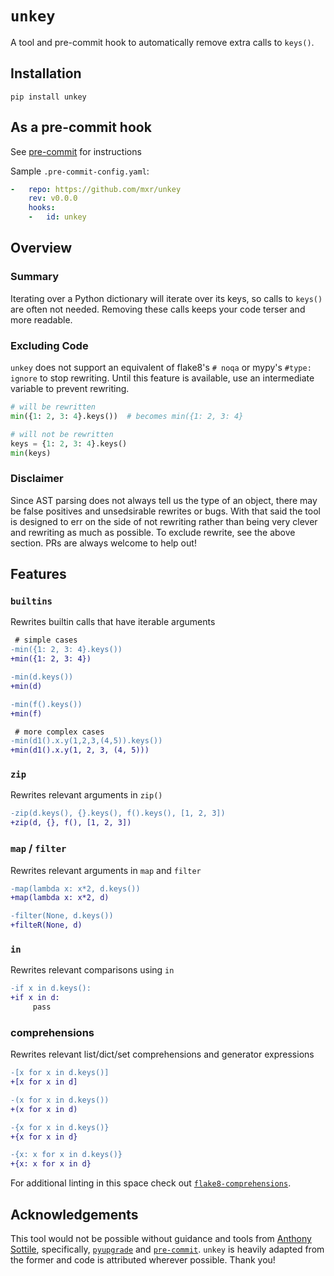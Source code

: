 # `unkey`

A tool and pre-commit hook to automatically remove extra calls to `keys()`.

## Installation

`pip install unkey`

## As a pre-commit hook

See [pre-commit][pre-commit] for instructions

Sample `.pre-commit-config.yaml`:

```yaml
-   repo: https://github.com/mxr/unkey
    rev: v0.0.0
    hooks:
    -   id: unkey
```

## Overview

### Summary

Iterating over a Python dictionary will iterate over its keys, so calls to
`keys()` are often not needed. Removing these calls keeps your code terser and
more readable.

### Excluding Code

`unkey` does not support an equivalent of flake8's `# noqa` or mypy's  `#type:
ignore` to stop rewriting. Until this feature is available, use  an intermediate
variable to prevent rewriting.

```python
# will be rewritten
min({1: 2, 3: 4}.keys())  # becomes min({1: 2, 3: 4}

# will not be rewritten
keys = {1: 2, 3: 4}.keys()
min(keys)
```

### Disclaimer

Since AST parsing does not always tell us the type of an object, there may be
false positives and  unsedsirable rewrites or bugs. With that said the tool is
designed to err on the side of not rewriting rather  than being very clever and
rewriting as much as possible. To exclude rewrite, see the above section. PRs
are always welcome to help out!

## Features

### `builtins`

Rewrites builtin calls that have iterable arguments

```diff
 # simple cases
-min({1: 2, 3: 4}.keys())
+min({1: 2, 3: 4})

-min(d.keys())
+min(d)

-min(f().keys())
+min(f)

 # more complex cases
-min(d1().x.y(1,2,3,(4,5)).keys())
+min(d1().x.y(1, 2, 3, (4, 5)))
```

### `zip`

Rewrites relevant arguments in `zip()`

```diff
-zip(d.keys(), {}.keys(), f().keys(), [1, 2, 3])
+zip(d, {}, f(), [1, 2, 3])
```

### `map` / `filter`

Rewrites relevant arguments in `map` and `filter`

```diff
-map(lambda x: x*2, d.keys())
+map(lambda x: x*2, d)

-filter(None, d.keys())
+filteR(None, d)
```

### `in`

Rewrites relevant comparisons using `in`

```diff
-if x in d.keys():
+if x in d:
     pass
```

### comprehensions

Rewrites relevant list/dict/set comprehensions and generator expressions

```diff
-[x for x in d.keys()]
+[x for x in d]

-(x for x in d.keys())
+(x for x in d)

-{x for x in d.keys()}
+{x for x in d}

-{x: x for x in d.keys()}
+{x: x for x in d}
```

For additional linting in this space check out [`flake8-comprehensions`][flake8-comprehensions].

## Acknowledgements

This tool would not be possible without guidance and tools from [Anthony
Sottile][asottile], specifically, [`pyupgrade`][pyupgrade] and
[`pre-commit`][pre-commit]. `unkey` is heavily adapted from the former and code
is attributed wherever possible. Thank you!

[asottile]: https://github.com/asottile
[flake8-comprehensions]: https://pypi.org/project/flake8-comprehensions/
[pre-commit]: https://pre-commit.com
[pyupgrade]: https://pypi.org/project/pyupgrade/
